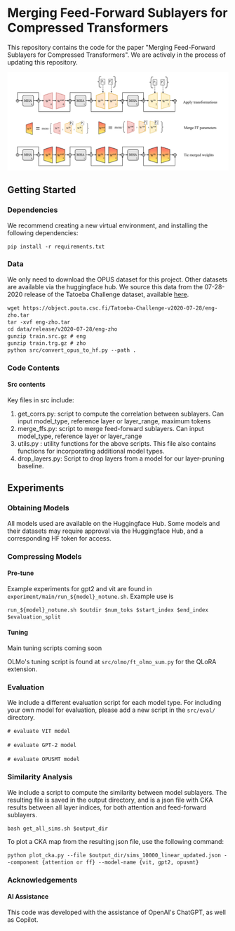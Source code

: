 # Merging Feed-Forward Sublayers for Compressed Transformers

This repository contains the code for the paper "Merging Feed-Forward Sublayers for Compressed Transformers". We are actively in the process of updating this repository. 

![summary figure](overview.png)

## Getting Started

### Dependencies

We recommend creating a new virtual environment, and installing the following dependencies:
 
```
pip install -r requirements.txt
```

### Data
We only need to download the OPUS dataset for this project. Other datasets are available via the huggingface hub. We source this data from the 07-28-2020 release of the Tatoeba Challenge dataset, available [here](https://github.com/Helsinki-NLP/Tatoeba-Challenge/blob/d34a89ac102fd236503a1911dd1050564bf4e682/data/subsets/v2020-07-28/highest.md). 

```
wget https://object.pouta.csc.fi/Tatoeba-Challenge-v2020-07-28/eng-zho.tar
tar -xvf eng-zho.tar
cd data/release/v2020-07-28/eng-zho
gunzip train.src.gz # eng
gunzip train.trg.gz # zho
python src/convert_opus_to_hf.py --path .
```

### Code Contents

#### Src contents

Key files in src include:
1. get_corrs.py: script to compute the correlation between sublayers. Can input model_type, reference layer or layer_range, maximum tokens 
2. merge_ffs.py: script to merge feed-forward sublayers. Can input model_type, reference layer or layer_range
3. utils.py : utility functions for the above scripts. This file also contains functions for incorporating additional model types.
4. drop_layers.py: Script to drop layers from a model for our layer-pruning baseline.

## Experiments

### Obtaining Models  

All models used are available on the Huggingface Hub. Some models and their datasets may require approval via the Huggingface Hub, and a corresponding HF token for access. 

### Compressing Models

#### Pre-tune

Example experiments for gpt2 and vit are found in ``experiment/main/run_${model}_notune.sh``. Example use is
```
run_${model}_notune.sh $outdir $num_toks $start_index $end_index $evaluation_split
```

#### Tuning

Main tuning scripts coming soon

OLMo's tuning script is found at ``src/olmo/ft_olmo_sum.py`` for the QLoRA extension. 

### Evaluation

We include a different evaluation script for each model type. For including your own model for evaluation, please add a new script in the ``src/eval/`` directory.

```
# evaluate VIT model

# evaluate GPT-2 model

# evaluate OPUSMT model

```

### Similarity Analysis

We include a script to compute the similarity between model sublayers. The resulting file is saved in the output directory, and is a json file with CKA results between all layer indices, for both attention and feed-forward sublayers. 

```
bash get_all_sims.sh $output_dir 
```

To plot a CKA map from the resulting json file, use the following command: 

```
python plot_cka.py --file $output_dir/sims_10000_linear_updated.json --component {attention or ff} --model-name {vit, gpt2, opusmt}
```
### Acknowledgements

#### AI Assistance
This code was developed with the assistance of OpenAI's ChatGPT, as well as Copilot.

